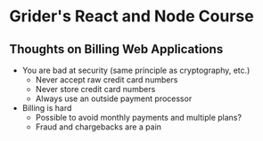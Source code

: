 # Grider's React and Node Course

## Thoughts on Billing Web Applications
* You are bad at security (same principle as cryptography, etc.)
  * Never accept raw credit card numbers
  * Never store credit card numbers
  * Always use an outside payment processor
* Billing is hard
  * Possible to avoid monthly payments and multiple plans?
  * Fraud and chargebacks are a pain


